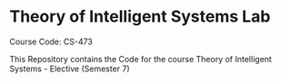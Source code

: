 # Theory of Intelligent Systems Lab
Course Code: CS-473

This Repository contains the Code for the course Theory of Intelligent Systems - Elective (Semester 7)
